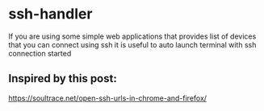 # ssh-handler
If you are using some simple web applications that provides list of devices that you can connect using ssh it is useful to auto launch terminal with ssh connection started

## Inspired by this post:
https://soultrace.net/open-ssh-urls-in-chrome-and-firefox/
